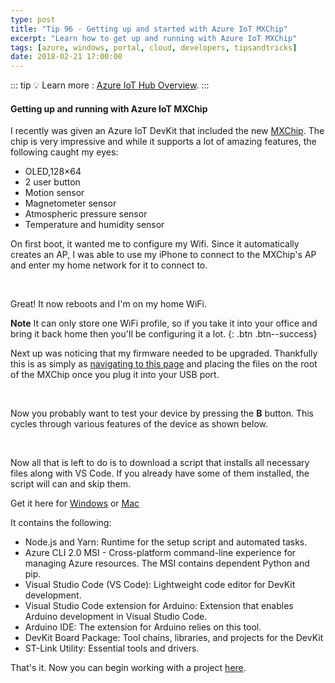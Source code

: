 ```yaml
---
type: post
title: "Tip 96 - Getting up and started with Azure IoT MXChip"
excerpt: "Learn how to get up and running with Azure IoT MXChip"
tags: [azure, windows, portal, cloud, developers, tipsandtricks]
date: 2018-02-21 17:00:00
---
```


::: tip
:bulb: Learn more : [Azure IoT Hub Overview](https://docs.microsoft.com/azure/iot-hub/about-iot-hub?WT.mc_id=docs-azuredevtips-azureappsdev).
:::

#### Getting up and running with Azure IoT MXChip

I recently was given an Azure IoT DevKit that included the new [MXChip](http://mxchip.com/az3166). The chip is very impressive and while it supports a lot of amazing features, the following caught my eyes:

* OLED,128×64
* 2 user button
* Motion sensor
* Magnetometer sensor
* Atmospheric pressure sensor
* Temperature and humidity sensor

On first boot, it wanted me to configure my Wifi. Since it automatically creates an AP, I was able to use my iPhone to connect to the MXChip's AP and enter my home network for it to connect to. 

<img :src="$withBase('/files/iotdevkit1.png')">

<img :src="$withBase('/files/iotdevkit2.png')">

<img :src="$withBase('/files/iotdevkit3.png')">

Great! It now reboots and I'm on my home WiFi. 

**Note** It can only store one WiFi profile, so if you take it into your office and bring it back home then you'll be configuring it a lot. 
{: .btn .btn--success} 

Next up was noticing that my firmware needed to be upgraded. Thankfully this is as simply as [navigating to this page](https://microsoft.github.io/azure-iot-developer-kit/docs/firmware-upgrading/) and placing the files on the root of the MXChip once you plug it into your USB port. 

<img :src="$withBase('/files/iotdevkit4.png')">

<img :src="$withBase('/files/iotdevkit5.png')">

Now you probably want to test your device by pressing the **B** button. This cycles through various features of the device as shown below. 

<img :src="$withBase('/files/iotdevkit6.png')">

<img :src="$withBase('/files/iotdevkit7.png')">

Now all that is left to do is to download a script that installs all necessary files along with VS Code. If you already have some of them installed, the script will can and skip them.

Get it here for [Windows](https://aka.ms/devkit/prod/installpackage/latest?WT.mc_id=akams-azuredevtips-azureappsdev) or [Mac](https://aka.ms/devkit/prod/installpackage/mac/latest?WT.mc_id=akams-azuredevtips-azureappsdev)

It contains the following: 

* Node.js and Yarn: Runtime for the setup script and automated tasks.
* Azure CLI 2.0 MSI - Cross-platform command-line experience for managing Azure resources. The MSI contains dependent Python and pip.
* Visual Studio Code (VS Code): Lightweight code editor for DevKit development.
* Visual Studio Code extension for Arduino: Extension that enables Arduino development in Visual Studio Code.
* Arduino IDE: The extension for Arduino relies on this tool.
* DevKit Board Package: Tool chains, libraries, and projects for the DevKit
* ST-Link Utility: Essential tools and drivers.

That's it. Now you can begin working with a project [here](https://microsoft.github.io/azure-iot-developer-kit/docs/projects/). 
